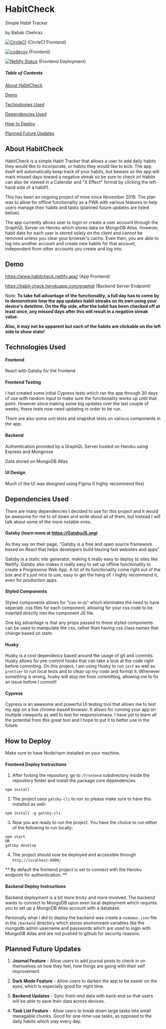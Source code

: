 # HabitCheck
Simple Habit Tracker

by Babak Chehraz

[![CircleCI](https://circleci.com/gh/bchehraz/HabitCheck/tree/master.svg?style=svg)](https://circleci.com/gh/bchehraz/HabitCheck/tree/master) (CircleCI Frontend)

[![codecov](https://codecov.io/gh/bchehraz/HabitCheck/branch/master/graph/badge.svg?token=E4fl4A6gli)](https://codecov.io/gh/bchehraz/HabitCheck) (Frontend)

[![Netlify Status](https://api.netlify.com/api/v1/badges/c3b3fe58-a438-43e5-8c4e-f59d58ad74e7/deploy-status)](https://app.netlify.com/sites/habitcheck/deploys) (Frontend Deployment)

##### Table of Contents  
[About HabitCheck](#about-habitcheck)

[Demo](#demo)

[Technologies Used](#technologies-used)

[Dependencies Used](#dependencies-used)

[How to Deploy](#how-to-deploy)

[Planned Future Updates](#planned-future-updates)

## About HabitCheck

HabitCheck is a simple Habit Tracker that allows a user to add daily habits they would like to incorporate, or habits they would like to kick. The app itself will automatically keep track of your habits, but beware as the app will mark missed days toward a negative streak so be sure to check in! Habits can also be viewed in a Calendar and "X Effect" format by clicking the left-hand side of a habit!). 

This has been an ongoing project of mine since November 2019. The plan was to allow for offline functionality as a PWA with various features to help users manage their habits and tasks (planned future updates are listed below). 

The app currently allows user to login or create a user account through the GraphQL Server on Heroku which stores data on MongoDB Atlas. However, habit data for each user is stored solely on the client and cannot be removed unless you clear your browser's cache. Even then, you are able to log into another account and create new habits for that account, independent from other accounts you create and log into.



## Demo

https://www.habitcheck.netlify.app/ (App Frontend)

https://habit-check.herokuapp.com/graphql (Backend Server Endpoint) 

Note: **To take full advantage of the functionality, a full day has to come by to demonstrate how the app updates habit streaks on its own using your device's datetime. On the flip side, after the habit has been checked off at least once, any missed days after this will result in a negative streak value.**

**Also, it may not be apparent but each of the habits are clickable on the left side to show stats!**

## Technologies Used

#### Frontend

React with Gatsby for the frontend

#### Frontend Testing

I had created some initial Cypress tests which ran the app through 30 days of use with random input to make sure the functionality works up until that point. However since making some big updates over the last couple of weeks, these tests now need updating in order to be run.

There are also some unit tests and snapshot tests on various components in the app.

#### Backend

Authentication provided by a GraphQL Server hosted on Heroku using Express and Mongoose

Data stored on MongoDB Atlas

#### UI Design

Much of the UI was designed using Figma (I highly recommend this)

## Dependencies Used

There are many dependencies I decided to use for this project and it would be awesome for me to sit down and write about all of them, but instead I will talk about some of the more notable ones.

#### Gatsby (learn more at https://GatsbyJS.org)

As they say on their page, "Gatsby is a free and open source framework based on React that helps developers build blazing fast websites and apps"

Gatsby is a static site generator, making it really easy to deploy to sites like Netlify. Gatsby also makes it really easy to set up offline functionality to create a Progressive Web App. A lot of its functionality come right out of the box and it's just nice to use, easy to get the hang of. I highly recommend it, even for production apps.

#### Styled Components

Styled components allows for "css-in-js" which eliminates the need to have seperate .css files for each component, allowing for your css code to be inserted directly into the component JS file. 

One big advantage is that any props passed to these styled components can be used to manipulate the css, rather than having css class names that change based on state.

#### Husky

Husky is a cool dependency based around the usage of git and commits. Husky allows for pre-commit hooks that can take a look at the code right before commiting. On this project, I am using Husky to run `jest` as well as `prettier` to run local tests and to clean up my code and format it. Whenever something is wrong, husky will stop me from committing, allowing me to fix an issue before I commit!

#### Cypress

Cypress is an awesome and powerful UI testing tool that allows me to test my app on a live chrome-based browser. It allows for running your app on multiple viewports as well to test for responsiveness. I have yet to learn all the potential from this great tool and I hope to put it to better use in the future. 

## How to Deploy

Make sure to have Node/npm installed on your machine.

#### Frontend Deploy Instructions

1. After forking the repository, go to `/frontend` subdirectory inside the repository folder and install the package core dependencies

`npm install`

2. The project uses `gatsby-cli` to run so please make sure to have this installed as well-

`npm install -g gatsby-cli`

3. Now you are ready to run the project. You have the choice to run either of the following to run locally:

```
npm start
OR
gatsby develop
```

4. The project should now be deployed and accessible through `http://localhost:8000/`

** By default the frontend project is set to connect with the Heroku endpoint for authentication. **

#### Backend Deploy Instructions

Backend deployment is a bit more tricky and more involved. The backend wants to connect to MongoDB upon even local deployment which requires you to set up a MongoDB Atlas account with a database. 

Personally what I did to deploy the backend was create a `nodemon.json` file in the `/backend` directory which stores environment variables like the mongodb admin username and passwords which are used to login with MongoDB Atlas and  are not pushed to github for security reasons.

## Planned Future Updates

1. **Journal Feature** - Allow users to add journal posts to check in on themselves on how they feel, how things are going with their self improvement.

2. **Dark Mode Feature** - Allow users to darken the app to be easier on the eyes, which is especially good for night time.

3. **Backend Updates** - Sync front-end data with back-end so that users will be able to save their data across devices.

4. **Task List Feature** - Allow users to break down large tasks into small managable chunks. Good for one-time-use tasks, as opposed to the daily habits which stay every day.
